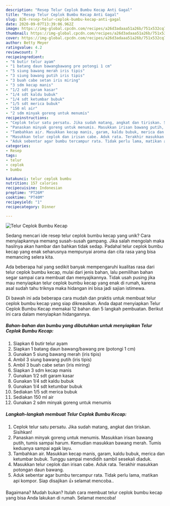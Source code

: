 ```yaml
---
description: "Resep Telur Ceplok Bumbu Kecap Anti Gagal"
title: "Resep Telur Ceplok Bumbu Kecap Anti Gagal"
slug: 826-resep-telur-ceplok-bumbu-kecap-anti-gagal
date: 2020-09-07T13:39:06.962Z
image: https://img-global.cpcdn.com/recipes/a26d3adaaa51a26b/751x532cq70/telur-ceplok-bumbu-kecap-foto-resep-utama.jpg
thumbnail: https://img-global.cpcdn.com/recipes/a26d3adaaa51a26b/751x532cq70/telur-ceplok-bumbu-kecap-foto-resep-utama.jpg
cover: https://img-global.cpcdn.com/recipes/a26d3adaaa51a26b/751x532cq70/telur-ceplok-bumbu-kecap-foto-resep-utama.jpg
author: Betty Meyer
ratingvalue: 4.2
reviewcount: 7
recipeingredient:
- "6 butir telur ayam"
- "1 batang daun bawangbawang pre potongi 1 cm"
- "5 siung bawang merah iris tipis"
- "3 siung bawang putih iris tipis"
- "3 buah cabe setan iris miring"
- "3 sdm kecap manis"
- "1/2 sdt garam kasar"
- "1/4 sdt kaldu bubuk"
- "1/4 sdt ketumbar bubuk"
- "1/5 sdt merica bubuk"
- "150 ml air"
- "2 sdm minyak goreng untuk menumis"
recipeinstructions:
- "Ceplok telur satu persatu. Jika sudah matang, angkat dan tiriskan. Sisihkan!"
- "Panaskan minyak goreng untuk menumis. Masukkan irisan bawang putih, tumis sampai harum. Kemudian masukkan bawang merah. Tumis keduanya sampai agak layu."
- "Tambahkan air. Masukkan kecap manis, garam, kaldu bubuk, merica dan ketumbar bubuk. Tunggu sampai mendidih sambil sesekali diaduk."
- "Masukkan telur ceplok dan irisan cabe. Aduk rata. Terakhir masukkan potongan daun bawang."
- "Aduk sebentar agar bumbu tercampur rata. Tidak perlu lama, matikan api kompor. Siap disajikan 👍 selamat mencoba.."
categories:
- Resep
tags:
- telur
- ceplok
- bumbu

katakunci: telur ceplok bumbu 
nutrition: 157 calories
recipecuisine: Indonesian
preptime: "PT26M"
cooktime: "PT40M"
recipeyield: "1"
recipecategory: Dinner

---
```



![Telur Ceplok Bumbu Kecap](https://img-global.cpcdn.com/recipes/a26d3adaaa51a26b/751x532cq70/telur-ceplok-bumbu-kecap-foto-resep-utama.jpg)

Sedang mencari ide resep telur ceplok bumbu kecap yang unik? Cara menyiapkannya memang susah-susah gampang. Jika salah mengolah maka hasilnya akan hambar dan bahkan tidak sedap. Padahal telur ceplok bumbu kecap yang enak seharusnya mempunyai aroma dan cita rasa yang bisa memancing selera kita.



Ada beberapa hal yang sedikit banyak mempengaruhi kualitas rasa dari telur ceplok bumbu kecap, mulai dari jenis bahan, lalu pemilihan bahan segar sampai cara membuat dan menyajikannya. Tidak usah pusing jika mau menyiapkan telur ceplok bumbu kecap yang enak di rumah, karena asal sudah tahu triknya maka hidangan ini bisa jadi sajian istimewa.


Di bawah ini ada beberapa cara mudah dan praktis untuk membuat telur ceplok bumbu kecap yang siap dikreasikan. Anda dapat menyiapkan Telur Ceplok Bumbu Kecap memakai 12 bahan dan 5 langkah pembuatan. Berikut ini cara dalam menyiapkan hidangannya.

<!--inarticleads1-->

##### Bahan-bahan dan bumbu yang dibutuhkan untuk menyiapkan Telur Ceplok Bumbu Kecap:

1. Siapkan 6 butir telur ayam
1. Siapkan 1 batang daun bawang/bawang pre (potongi 1 cm)
1. Gunakan 5 siung bawang merah (iris tipis)
1. Ambil 3 siung bawang putih (iris tipis)
1. Ambil 3 buah cabe setan (iris miring)
1. Siapkan 3 sdm kecap manis
1. Gunakan 1/2 sdt garam kasar
1. Gunakan 1/4 sdt kaldu bubuk
1. Gunakan 1/4 sdt ketumbar bubuk
1. Sediakan 1/5 sdt merica bubuk
1. Sediakan 150 ml air
1. Gunakan 2 sdm minyak goreng untuk menumis




<!--inarticleads2-->

##### Langkah-langkah membuat Telur Ceplok Bumbu Kecap:

1. Ceplok telur satu persatu. Jika sudah matang, angkat dan tiriskan. Sisihkan!
1. Panaskan minyak goreng untuk menumis. Masukkan irisan bawang putih, tumis sampai harum. Kemudian masukkan bawang merah. Tumis keduanya sampai agak layu.
1. Tambahkan air. Masukkan kecap manis, garam, kaldu bubuk, merica dan ketumbar bubuk. Tunggu sampai mendidih sambil sesekali diaduk.
1. Masukkan telur ceplok dan irisan cabe. Aduk rata. Terakhir masukkan potongan daun bawang.
1. Aduk sebentar agar bumbu tercampur rata. Tidak perlu lama, matikan api kompor. Siap disajikan 👍 selamat mencoba..




Bagaimana? Mudah bukan? Itulah cara membuat telur ceplok bumbu kecap yang bisa Anda lakukan di rumah. Selamat mencoba!
